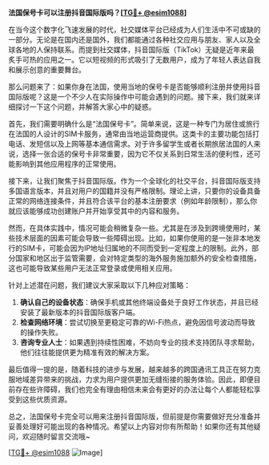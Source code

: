 **法国保号卡可以注册抖音国际版吗？[[TG💪+ @esim1088](https://t.me/s/esim1088)]**

在当今这个数字化飞速发展的时代，社交媒体平台已经成为人们生活中不可或缺的一部分。无论是在国内还是国外，我们都能通过各种社交应用与朋友、家人以及全球各地的人保持联系。而提到社交媒体，抖音国际版（TikTok）无疑是近年来最炙手可热的应用之一。它以短视频的形式吸引了无数用户，成为了年轻人表达自我和展示创意的重要舞台。

那么问题来了：如果你身在法国，使用当地的保号卡是否能够顺利注册并使用抖音国际版呢？这是一个不少人在实际操作中可能会遇到的问题。接下来，我们就来详细探讨一下这个问题，并解答大家心中的疑惑。

首先，我们需要明确什么是“法国保号卡”。简单来说，这是一种专门为居住或旅行在法国的人设计的SIM卡服务，通常由当地运营商提供。这类卡的主要功能包括打电话、发短信以及上网等基本通信需求。对于许多留学生或者长期旅居法国的人来说，选择一张合适的保号卡非常重要，因为它不仅关系到日常生活的便利性，还可能影响到其他应用程序的正常使用。

接下来，让我们聚焦于抖音国际版。作为一个全球化的社交平台，抖音国际版支持多国语言版本，并且对用户的国籍并没有严格限制。理论上讲，只要你的设备具备正常的网络连接条件，并且符合该平台的基本注册要求（例如年龄限制），那么你就应该能够成功创建账户并开始享受其中的内容和服务。

然而，在具体实践中，情况可能会稍微复杂一些。尤其是在涉及到跨境使用时，某些技术层面的因素可能会导致一些障碍出现。比如，如果你使用的是一张非本地发行的SIM卡，可能会因为IP地址归属地的不同而受到一定程度上的限制。此外，部分国家和地区出于监管需要，会对特定类型的海外服务施加额外的安全检查措施，这也可能导致某些用户无法正常登录或使用相关应用。

针对上述潜在问题，我们建议大家采取以下几种应对策略：

1. **确认自己的设备状态**：确保手机或其他终端设备处于良好工作状态，并且已经安装了最新版本的抖音国际版客户端。
2. **检查网络环境**：尝试切换至更稳定可靠的Wi-Fi热点，避免因信号波动而导致的操作失败。
3. **咨询专业人士**：如果遇到持续性困难，不妨向专业的技术支持团队寻求帮助，他们往往能提供更为精准有效的解决方案。

最后值得一提的是，随着科技的进步与发展，越来越多的跨国通讯工具正在努力克服地域差异带来的挑战，力求为用户提供更加无缝衔接的服务体验。因此，即便目前存在些许障碍，我们也完全有理由相信未来会有更好的办法让每个人都能轻松享受到这些优质资源。

总之，法国保号卡完全可以用来注册抖音国际版，但前提是你需要做好充分准备并妥善处理好可能出现的各种情况。希望以上内容对你有所帮助！如果你还有其他疑问，欢迎随时留言交流哦~

[[TG💪+ @esim1088](https://t.me/s/esim1088) ![Image](https://i.postimg.cc/4NQfJmqS/Snipaste-2025-05-13-00-14-12.png)]